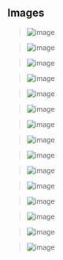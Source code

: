 ## Images

> ![image](https://github.com/RavenEsc/OIDC-learning/assets/107158921/30729f19-fc53-4574-921f-89b331eebe81)

> ![image](https://github.com/RavenEsc/OIDC-learning/assets/107158921/4547f13e-2d29-4ce4-8dbc-e186de03c98e)

> ![image](https://github.com/RavenEsc/OIDC-learning/assets/107158921/87e1326a-9f07-415d-a6cb-d14b402e76e1)

> ![image](https://github.com/RavenEsc/OIDC-learning/assets/107158921/dc704f2e-3656-42c8-a5c4-5f3522cc85df)

> ![image](https://github.com/RavenEsc/OIDC-learning/assets/107158921/676a7e8d-9474-4e72-8fb5-9cd0210d719b)

> ![image](https://github.com/RavenEsc/OIDC-learning/assets/107158921/4b744c6f-c5fc-47f8-9351-d07165d75b48)

> ![image](https://github.com/RavenEsc/OIDC-learning/assets/107158921/0d49863a-f22d-4aeb-8d82-3e9df35dcea3)

> ![image](https://github.com/RavenEsc/OIDC-learning/assets/107158921/a2ee3abd-6b95-4812-bfcd-6ff0330522f3)

> ![image](https://github.com/RavenEsc/OIDC-learning/assets/107158921/ca8758fa-088b-46d7-b1c8-a213c649aeb0)

> ![image](https://github.com/RavenEsc/OIDC-learning/assets/107158921/6b5d08ef-a56d-4694-8a41-c9fa582bdbe0)

> ![image](https://github.com/RavenEsc/OIDC-learning/assets/107158921/5ecbfa64-2046-44e0-9901-67ea5b768df4)

> ![image](https://github.com/RavenEsc/OIDC-learning/assets/107158921/a2ba37e2-45ae-4457-9928-c504f8842e2d)

> ![image](https://github.com/RavenEsc/OIDC-learning/assets/107158921/74f74f2b-505a-4743-b5d3-93daa03fb55a)

> ![image](https://github.com/RavenEsc/OIDC-learning/assets/107158921/41eddc8b-8c6e-4f68-b325-305ef552778e)

> ![image](https://github.com/RavenEsc/OIDC-learning/assets/107158921/26600d5d-9919-47e9-a68a-424ba95b0f29)
